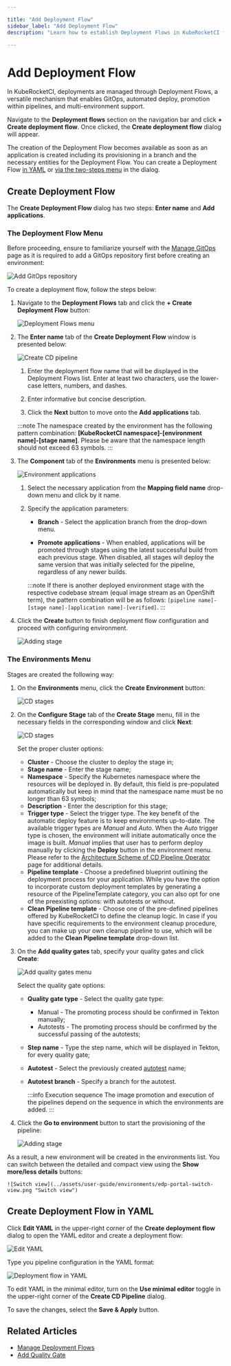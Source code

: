 ```yaml
---

title: "Add Deployment Flow"
sidebar_label: "Add Deployment Flow"
description: "Learn how to establish Deployment Flows in KubeRocketCI for streamlined GitOps, automated deployment, and efficient multi-environment management."

---
```

<!-- markdownlint-disable MD025 -->

# Add Deployment Flow

<head>
  <link rel="canonical" href="https://docs.kuberocketci.io/docs/user-guide/add-cd-pipeline" />
</head>

In KubeRocketCI, deployments are managed through Deployment Flows, a versatile mechanism that enables GitOps, automated deploy, promotion within pipelines, and multi-environment support.

Navigate to the **Deployment flows** section on the navigation bar and click **+ Create deployment flow**. Once clicked, the **Create deployment flow** dialog will appear.

The creation of the Deployment Flow becomes available as soon as an application is created including its provisioning
in a branch and the necessary entities for the Deployment Flow. You can create a Deployment Flow [in YAML](#create-deployment-flow-in-yaml) or [via the two-steps menu](#create-deployment-flow) in the dialog.

## Create Deployment Flow

The **Create Deployment Flow** dialog has two steps: **Enter name** and **Add applications**.

### The Deployment Flow Menu

Before proceeding, ensure to familiarize yourself with the [Manage GitOps](gitops.md) page as it is required to add a GitOps repository first before creating an environment:

  ![Add GitOps repository](../assets/user-guide/environments/add-gitops-repo.png "Add GitOps repository")

To create a deployment flow, follow the steps below:

1. Navigate to the **Deployment Flows** tab and click the **+ Create Deployment Flow** button:

    ![Deployment Flows menu](../assets/user-guide/environments/edp-portal-create-new-pipeline.png "Deployment Flows menu")

2. The **Enter name** tab of the **Create Deployment Flow** window is presented below:

    ![Create CD pipeline](../assets/user-guide/environments/edp-portal-pipeline-menu.png "Create CD pipeline")

    1. Enter the deployment flow name that will be displayed in the Deployment Flows list. Enter at least two characters, use the lower-case letters, numbers, and dashes.

    2. Enter informative but concise description.

    3. Click the **Next** button to move onto the **Add applications** tab.

    :::note
      The namespace created by the environment has the following pattern combination: **[KubeRocketCI namespace]-[environment name]-[stage name]**.
      Please be aware that the namespace length should not exceed 63 symbols.
    :::

3. The **Component** tab of the **Environments** menu is presented below:

    ![Environment applications](../assets/user-guide/environments/edp-portal-cd-pipeline-applications.png "Environment applications")

    1. Select the necessary application from the **Mapping field name** drop-down menu and click by it name.

    2. Specify the application parameters:

        * **Branch** - Select the application branch from the drop-down menu.

        * **Promote applications** - When enabled, applications will be promoted through stages using the latest successful build from each previous stage. When disabled, all stages will deploy the same version that was initially selected for the pipeline, regardless of any newer builds.

        :::note
          If there is another deployed environment stage with the respective codebase stream (equal image stream as an OpenShift term), the pattern combination will be as follows: `[pipeline name]-[stage name]-[application name]-[verified]`.
        :::

4. Click the **Create** button to finish deployment flow configuration and proceed with configuring environment.

    ![Adding stage](../assets/user-guide/environments/edp-portal-environment-final.png "Adding stage")

### The Environments Menu

Stages are created the following way:

1. On the **Environments** menu, click the **Create Environment** button:

    ![CD stages](../assets/user-guide/environments/edp-portal-cd-pipeline-add-stages.png "CD stages")

2. On the **Configure Stage** tab of the **Create Stage** menu, fill in the necessary fields in the corresponding window and click **Next**:

    ![CD stages](../assets/user-guide/environments/edp-portal-cd-pipeline-stages.png "CD stages")

    Set the proper cluster options:

      * **Cluster** - Choose the cluster to deploy the stage in;
      * **Stage name** - Enter the stage name;
      * **Namespace** - Specify the Kubernetes namespace where the resources will be deployed in. By default, this field is pre-populated automatically but keep in mind that the namespace name must be no longer than 63 symbols;
      * **Description** - Enter the description for this stage;
      * **Trigger type** - Select the trigger type. The key benefit of the automatic deploy feature is to keep environments up-to-date. The available trigger types are _Manual_ and _Auto_. When the _Auto_ trigger type is chosen, the environment will initiate automatically once the image is built. _Manual_ implies that user has to perform deploy manually by clicking the **Deploy** button in the environment menu. Please refer to the [Architecture Scheme of CD Pipeline Operator](https://github.com/epam/edp-cd-pipeline-operator/blob/master/docs/arch.md) page for additional details.
      * **Pipeline template** - Choose a predefined blueprint outlining the deployment process for your application. While you have the option to incorporate custom deployment templates by generating a resource of the PipelineTemplate category, you can also opt for one of the preexisting options: with autotests or without.
      * **Clean Pipeline template** - Choose one of the pre-defined pipelines offered by KubeRocketCI to define the cleanup logic. In case if you have specific requirements to the environment cleanup procedure, you can make up your own cleanup pipeline to use, which will be added to the **Clean Pipeline template** drop-down list.

3. On the **Add quality gates** tab, specify your quality gates and click **Create**:

    ![Add quality gates menu](../assets/user-guide/environments/edp-portal-cd-adding-stage1.png "Add quality gates menu")

    Select the quality gate options:
      * **Quality gate type** - Select the quality gate type:
        * Manual - The promoting process should be confirmed in Tekton manually;
        * Autotests - The promoting process should be confirmed by the successful passing of the autotests;
      * **Step name** - Type the step name, which will be displayed in Tekton, for every quality gate;
      * **Autotest** - Select the previously created [autotest](add-autotest.md) name;
      * **Autotest branch** - Specify a branch for the autotest.

        :::info Execution sequence
          The image promotion and execution of the pipelines depend on the sequence in which the environments are added.
        :::

4. Click the **Go to environment** button to start the provisioning of the pipeline:

    ![Adding stage](../assets/user-guide/environments/edp-portal-stage-final.png "Adding stage")

As a result, a new environment will be created in the environments list. You can switch between the detailed and compact view using the **Show more/less details** buttons:

    ![Switch view](../assets/user-guide/environments/edp-portal-switch-view.png "Switch view")

## Create Deployment Flow in YAML

Click **Edit YAML** in the upper-right corner of the **Create deployment flow** dialog to open the YAML editor and create a deployment flow:

  ![Edit YAML](../assets/user-guide/environments/deployment-flow-edit-yaml.png "Edit YAML")

Type you pipeline configuration in the YAML format:

  ![Deployment flow in YAML](../assets/user-guide/environments/edp-portal-yaml-editor.png "Deployment flow in YAML")

To edit YAML in the minimal editor, turn on the **Use minimal editor** toggle in the upper-right corner of the **Create CD Pipeline** dialog.

To save the changes, select the **Save & Apply** button.

## Related Articles

* [Manage Deployment Flows](../user-guide/manage-environments.md)
* [Add Quality Gate](../user-guide/add-quality-gate.md)
